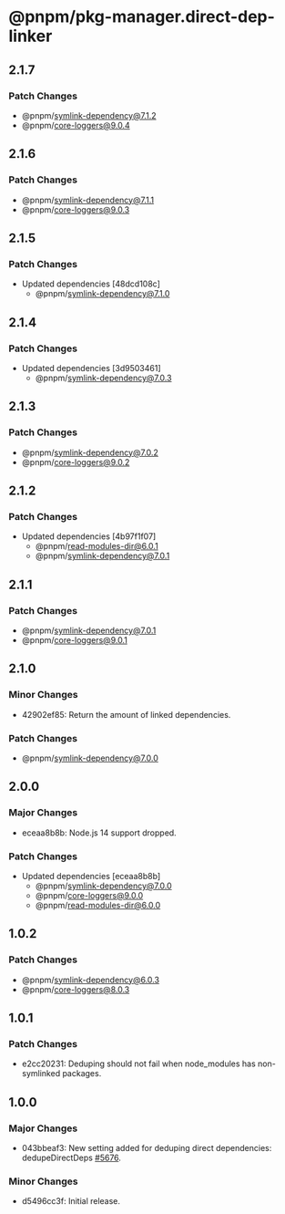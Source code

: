 # @pnpm/pkg-manager.direct-dep-linker

## 2.1.7

### Patch Changes

- @pnpm/symlink-dependency@7.1.2
- @pnpm/core-loggers@9.0.4

## 2.1.6

### Patch Changes

- @pnpm/symlink-dependency@7.1.1
- @pnpm/core-loggers@9.0.3

## 2.1.5

### Patch Changes

- Updated dependencies [48dcd108c]
  - @pnpm/symlink-dependency@7.1.0

## 2.1.4

### Patch Changes

- Updated dependencies [3d9503461]
  - @pnpm/symlink-dependency@7.0.3

## 2.1.3

### Patch Changes

- @pnpm/symlink-dependency@7.0.2
- @pnpm/core-loggers@9.0.2

## 2.1.2

### Patch Changes

- Updated dependencies [4b97f1f07]
  - @pnpm/read-modules-dir@6.0.1
  - @pnpm/symlink-dependency@7.0.1

## 2.1.1

### Patch Changes

- @pnpm/symlink-dependency@7.0.1
- @pnpm/core-loggers@9.0.1

## 2.1.0

### Minor Changes

- 42902ef85: Return the amount of linked dependencies.

### Patch Changes

- @pnpm/symlink-dependency@7.0.0

## 2.0.0

### Major Changes

- eceaa8b8b: Node.js 14 support dropped.

### Patch Changes

- Updated dependencies [eceaa8b8b]
  - @pnpm/symlink-dependency@7.0.0
  - @pnpm/core-loggers@9.0.0
  - @pnpm/read-modules-dir@6.0.0

## 1.0.2

### Patch Changes

- @pnpm/symlink-dependency@6.0.3
- @pnpm/core-loggers@8.0.3

## 1.0.1

### Patch Changes

- e2cc20231: Deduping should not fail when node_modules has non-symlinked packages.

## 1.0.0

### Major Changes

- 043bbeaf3: New setting added for deduping direct dependencies: dedupeDirectDeps [#5676](https://github.com/pnpm/pnpm/pull/5676).

### Minor Changes

- d5496cc3f: Initial release.
